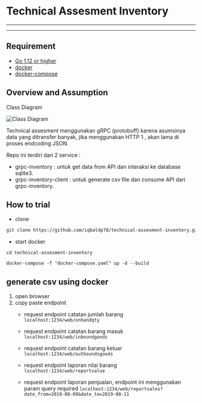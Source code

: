 # Technical Assesment Inventory

---


---

## Requirement

- [Go 1.12 or higher](https://golang.org/dl/)
- [docker](https://www.docker.com/)
- [docker-compose](https://docs.docker.com/compose/)

## Overview and Assumption

Class Diagram

![Class Diagram](technical-assesment-inventory/ClassDiagram.png?raw=true)

Technical assesment menggunakan gRPC (protobuff) karena asumsinya data yang ditransfer banyak, jika menggunakan HTTP 1 , akan lama di proses endcoding JSON.

Repo ini terdiri dari 2 service : 
- grpc-inventory : untuk get data from API dan interaksi ke database sqlite3.
- grpc-inventory-client : untuk generate csv file dan consume API dari grpc-inventory.

## How to trial 

- clone
```bash
git clone https://github.com/iqbaldp78/technical-assesment-inventory.git
```
- start docker

```shell
cd technical-assesment-inventory

docker-compose -f "docker-compose.yaml" up -d --build
```

## generate csv using docker
1. open browser 
2. copy paste endpoint
    - request endpoint catatan jumlah barang
```localhost:1234/web/onhandqty```

    - request endpoint catatan barang masuk ```localhost:1234/web/inboundgoods```

    - request endpoint catatan barang keluar ```localhost:1234/web/outboundsgoods```

    - request endpoint laporan nilai barang ```localhost:1234/web/reportvalue```

    - request endpoint laporan penjualan, endpoint ini menggunakan param query required
```localhost:1234/web/reportsales?date_from=2019-08-09&date_to=2019-08-11```
